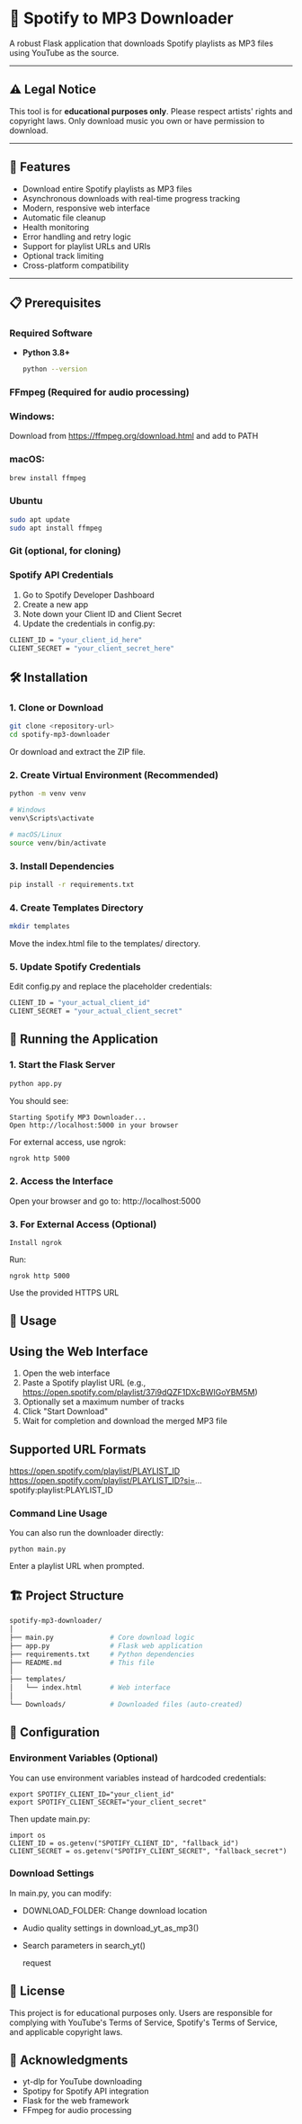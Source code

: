 # 🎵 Spotify to MP3 Downloader

A robust Flask application that downloads Spotify playlists as MP3 files using YouTube as the source.

---

## ⚠️ Legal Notice
This tool is for **educational purposes only**. Please respect artists' rights and copyright laws. Only download music you own or have permission to download.

---

## 🚀 Features
- Download entire Spotify playlists as MP3 files  
- Asynchronous downloads with real-time progress tracking  
- Modern, responsive web interface  
- Automatic file cleanup  
- Health monitoring  
- Error handling and retry logic  
- Support for playlist URLs and URIs  
- Optional track limiting  
- Cross-platform compatibility  

---

## 📋 Prerequisites

### Required Software
- **Python 3.8+**  
  ```bash
  python --version


### FFmpeg (Required for audio processing)

### Windows:
Download from https://ffmpeg.org/download.html and add to PATH

### macOS:
```bash
brew install ffmpeg
```
### Ubuntu
```bash
sudo apt update
sudo apt install ffmpeg
```
### Git (optional, for cloning)

### Spotify API Credentials
1. Go to Spotify Developer Dashboard
2. Create a new app
3. Note down your Client ID and Client Secret
4. Update the credentials in config.py:
```bash
CLIENT_ID = "your_client_id_here"
CLIENT_SECRET = "your_client_secret_here"
```

## 🛠️ Installation

### 1. Clone or Download
```bash
git clone <repository-url>
cd spotify-mp3-downloader
```
Or download and extract the ZIP file.

### 2. Create Virtual Environment (Recommended)
```bash
python -m venv venv

# Windows
venv\Scripts\activate

# macOS/Linux
source venv/bin/activate
```

### 3. Install Dependencies
```bash
pip install -r requirements.txt
```

### 4. Create Templates Directory
```bash
mkdir templates
```
Move the index.html file to the templates/ directory.

### 5. Update Spotify Credentials
Edit config.py and replace the placeholder credentials:
```bash
CLIENT_ID = "your_actual_client_id"
CLIENT_SECRET = "your_actual_client_secret"
```

## 🚀 Running the Application
### 1. Start the Flask Server
```bash
python app.py
```
You should see:
```
Starting Spotify MP3 Downloader...
Open http://localhost:5000 in your browser
```

For external access, use ngrok:
```bash
ngrok http 5000
```
### 2. Access the Interface
Open your browser and go to: http://localhost:5000

### 3. For External Access (Optional)
```
Install ngrok
```
Run:
```
ngrok http 5000
```
Use the provided HTTPS URL

## 📝 Usage
## Using the Web Interface

1. Open the web interface
2. Paste a Spotify playlist URL (e.g., https://open.spotify.com/playlist/37i9dQZF1DXcBWIGoYBM5M)
3. Optionally set a maximum number of tracks
4. Click "Start Download"
5. Wait for completion and download the merged MP3 file

## Supported URL Formats
https://open.spotify.com/playlist/PLAYLIST_ID
https://open.spotify.com/playlist/PLAYLIST_ID?si=...
spotify:playlist:PLAYLIST_ID

### Command Line Usage
You can also run the downloader directly:
```
python main.py
```
Enter a playlist URL when prompted.

## 🏗️ Project Structure
```bash
spotify-mp3-downloader/
│
├── main.py              # Core download logic
├── app.py               # Flask web application
├── requirements.txt     # Python dependencies
├── README.md            # This file
│
├── templates/
│   └── index.html       # Web interface
│
└── Downloads/           # Downloaded files (auto-created)
```

## 🔧 Configuration
### Environment Variables (Optional)

You can use environment variables instead of hardcoded credentials:
```
export SPOTIFY_CLIENT_ID="your_client_id"
export SPOTIFY_CLIENT_SECRET="your_client_secret"
```
Then update main.py:
```
import os
CLIENT_ID = os.getenv("SPOTIFY_CLIENT_ID", "fallback_id")
CLIENT_SECRET = os.getenv("SPOTIFY_CLIENT_SECRET", "fallback_secret")
```
### Download Settings

In main.py, you can modify:

- DOWNLOAD_FOLDER: Change download location
- Audio quality settings in download_yt_as_mp3()
- Search parameters in search_yt()

  request

## 📄 License

This project is for educational purposes only. Users are responsible for complying with YouTube's Terms of Service, Spotify's Terms of Service, and applicable copyright laws.

## 🙏 Acknowledgments
- yt-dlp for YouTube downloading
- Spotipy for Spotify API integration
- Flask for the web framework
- FFmpeg for audio processing
